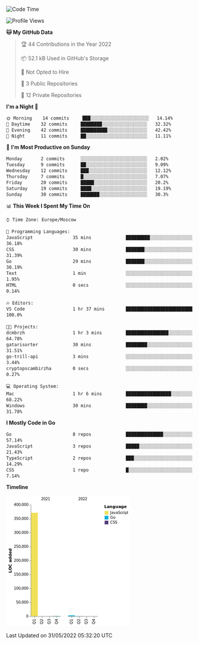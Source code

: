 <!--START_SECTION:waka-->
![Code Time](http://img.shields.io/badge/Code%20Time-318%20hrs%2015%20mins-blue)

![Profile Views](http://img.shields.io/badge/Profile%20Views-0-blue)

**🐱 My GitHub Data** 

> 🏆 44 Contributions in the Year 2022
 > 
> 📦 52.1 kB Used in GitHub's Storage 
 > 
> 🚫 Not Opted to Hire
 > 
> 📜 3 Public Repositories 
 > 
> 🔑 12 Private Repositories  
 > 
**I'm a Night 🦉** 

```text
🌞 Morning    14 commits     ███░░░░░░░░░░░░░░░░░░░░░░   14.14% 
🌆 Daytime    32 commits     ████████░░░░░░░░░░░░░░░░░   32.32% 
🌃 Evening    42 commits     ██████████░░░░░░░░░░░░░░░   42.42% 
🌙 Night      11 commits     ██░░░░░░░░░░░░░░░░░░░░░░░   11.11%

```
📅 **I'm Most Productive on Sunday** 

```text
Monday       2 commits      ░░░░░░░░░░░░░░░░░░░░░░░░░   2.02% 
Tuesday      9 commits      ██░░░░░░░░░░░░░░░░░░░░░░░   9.09% 
Wednesday    12 commits     ███░░░░░░░░░░░░░░░░░░░░░░   12.12% 
Thursday     7 commits      █░░░░░░░░░░░░░░░░░░░░░░░░   7.07% 
Friday       20 commits     █████░░░░░░░░░░░░░░░░░░░░   20.2% 
Saturday     19 commits     ████░░░░░░░░░░░░░░░░░░░░░   19.19% 
Sunday       30 commits     ███████░░░░░░░░░░░░░░░░░░   30.3%

```


📊 **This Week I Spent My Time On** 

```text
⌚︎ Time Zone: Europe/Moscow

💬 Programming Languages: 
JavaScript               35 mins             █████████░░░░░░░░░░░░░░░░   36.18% 
CSS                      30 mins             ███████░░░░░░░░░░░░░░░░░░   31.39% 
Go                       29 mins             ███████░░░░░░░░░░░░░░░░░░   30.19% 
Text                     1 min               ░░░░░░░░░░░░░░░░░░░░░░░░░   1.95% 
HTML                     0 secs              ░░░░░░░░░░░░░░░░░░░░░░░░░   0.14%

🔥 Editors: 
VS Code                  1 hr 37 mins        █████████████████████████   100.0%

🐱‍💻 Projects: 
dcmbrzh                  1 hr 3 mins         ████████████████░░░░░░░░░   64.78% 
gatarisorter             30 mins             ████████░░░░░░░░░░░░░░░░░   31.51% 
go-trill-api             3 mins              ░░░░░░░░░░░░░░░░░░░░░░░░░   3.44% 
cryptopscambirzha        0 secs              ░░░░░░░░░░░░░░░░░░░░░░░░░   0.27%

💻 Operating System: 
Mac                      1 hr 6 mins         █████████████████░░░░░░░░   68.22% 
Windows                  30 mins             ████████░░░░░░░░░░░░░░░░░   31.78%

```

**I Mostly Code in Go** 

```text
Go                       8 repos             ██████████████░░░░░░░░░░░   57.14% 
JavaScript               3 repos             █████░░░░░░░░░░░░░░░░░░░░   21.43% 
TypeScript               2 repos             ███░░░░░░░░░░░░░░░░░░░░░░   14.29% 
CSS                      1 repo              █░░░░░░░░░░░░░░░░░░░░░░░░   7.14%

```


**Timeline**

![Chart not found](https://raw.githubusercontent.com/jeezft/jeezft/main/charts/bar_graph.png) 


 Last Updated on 31/05/2022 05:32:20 UTC
<!--END_SECTION:waka-->

